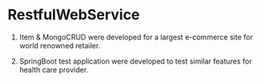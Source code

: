 # RestfulWebService

1. Item  &  MongoCRUD  were developed for a  largest e-commerce site for world renowned retailer. 

2.  SpringBoot test application were developed  to test similar features for health care provider. 
